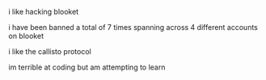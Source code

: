 i like hacking blooket 

i have been banned a total of 7 times spanning across 4 different accounts on blooket



i like the callisto protocol

im terrible at coding but am attempting to learn
